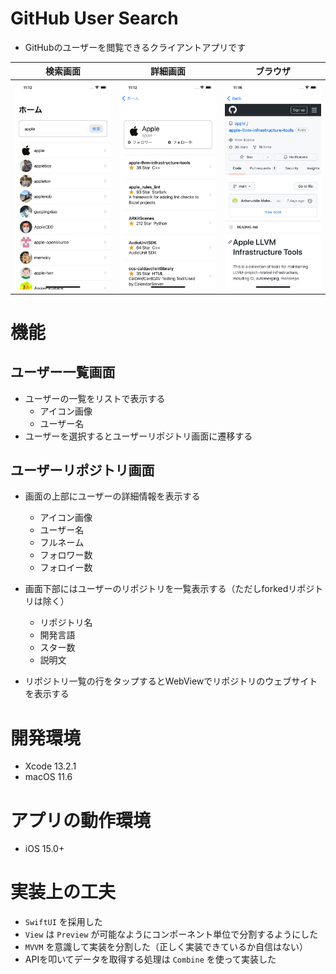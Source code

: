 # GitHub User Search

- GitHubのユーザーを閲覧できるクライアントアプリです

| 検索画面 | 詳細画面 | ブラウザ |
| ------- | -------- | ------ |
| ![](./images/search.png) | ![](./images/detail.png) | ![](./images/webview.png) |

# 機能

##  ユーザー一覧画面

- ユーザーの一覧をリストで表示する
    - アイコン画像
    - ユーザー名
- ユーザーを選択するとユーザーリポジトリ画面に遷移する

## ユーザーリポジトリ画面

- 画面の上部にユーザーの詳細情報を表示する
    - アイコン画像
    - ユーザー名
    - フルネーム
    - フォロワー数
    - フォロイー数

- 画面下部にはユーザーのリポジトリを一覧表示する（ただしforkedリポジトリは除く）
    - リポジトリ名
    - 開発言語
    -  スター数
    - 説明文

- リポジトリ一覧の行をタップするとWebViewでリポジトリのウェブサイトを表示する

# 開発環境

- Xcode 13.2.1
- macOS 11.6

# アプリの動作環境

- iOS 15.0+

# 実装上の工夫

- `SwiftUI` を採用した
- `View` は `Preview` が可能なようにコンポーネント単位で分割するようにした
- `MVVM` を意識して実装を分割した（正しく実装できているか自信はない）
- APIを叩いてデータを取得する処理は `Combine` を使って実装した

